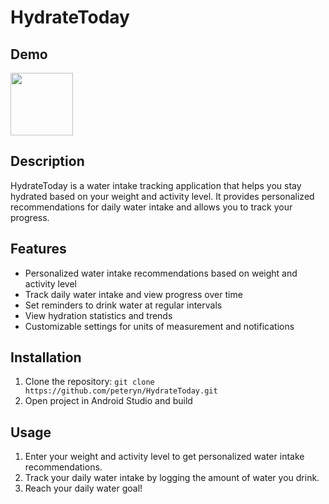 # HydrateToday

## Demo
<img src="https://github.com/peteryn/HydrateToday/blob/master/media/demo.gif?raw=true" width=100>

## Description
HydrateToday is a water intake tracking application that helps you stay hydrated based on your weight and activity level. It provides personalized recommendations for daily water intake and allows you to track your progress.

## Features
- Personalized water intake recommendations based on weight and activity level
- Track daily water intake and view progress over time
- Set reminders to drink water at regular intervals
- View hydration statistics and trends
- Customizable settings for units of measurement and notifications

## Installation
1. Clone the repository: `git clone https://github.com/peteryn/HydrateToday.git`
2. Open project in Android Studio and build

## Usage
1. Enter your weight and activity level to get personalized water intake recommendations.
2. Track your daily water intake by logging the amount of water you drink.
3. Reach your daily water goal!
